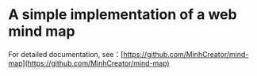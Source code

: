 # A simple implementation of a web mind map

For detailed documentation, see：[https://github.com/MinhCreator/mind-map](https://github.com/MinhCreator/mind-map)
